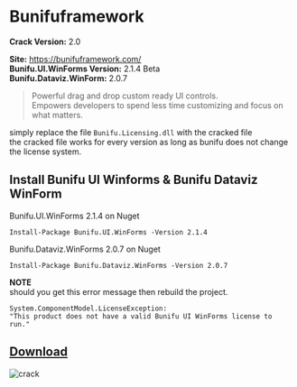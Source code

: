 # Bunifuframework

**Crack Version:**  2.0

**Site:** https://bunifuframework.com/  
**Bunifu.UI.WinForms Version:** 2.1.4 Beta  
**Bunifu.Dataviz.WinForm:** 2.0.7 
> Powerful drag and drop custom ready UI controls.   
Empowers developers to spend less time customizing and focus on what matters.

simply replace the file `Bunifu.Licensing.dll` with the cracked file  
the cracked file works for every version as long as bunifu does not change the license system.  

## Install Bunifu UI Winforms & Bunifu Dataviz WinForm
Bunifu.UI.WinForms 2.1.4 on Nuget 
```
Install-Package Bunifu.UI.WinForms -Version 2.1.4
```
Bunifu.Dataviz.WinForms 2.0.7 on Nuget 
```
Install-Package Bunifu.Dataviz.WinForms -Version 2.0.7
```
**NOTE**   
should you get this error message then rebuild the project.
```
System.ComponentModel.LicenseException:  
"This product does not have a valid Bunifu UI WinForms license to run."  
```
## [Download](https://github.com/cydolo/CyberEngineering/releases/tag/Bunifu-2.0)

![crack](https://files.catbox.moe/d1663w.png)

